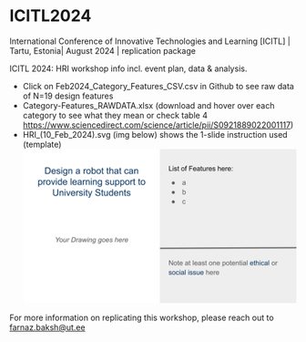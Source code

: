 # ICITL2024
International Conference of Innovative Technologies and Learning [ICITL] | Tartu, Estonia| August 2024 | replication package

ICITL 2024: HRI workshop info incl. event plan, data &amp; analysis.
* Click on Feb2024_Category_Features_CSV.csv in Github to see raw data of N=19 design features
* Category-Features_RAWDATA.xlsx (download and hover over each category to see what they mean or check table 4 https://www.sciencedirect.com/science/article/pii/S0921889022001117)
* HRI_(10_Feb_2024).svg (img below) shows the 1-slide instruction used (template)
![Workshop task description.](./HRI_(10_Feb_2024).svg)

For more information on replicating this workshop, please reach out to farnaz.baksh@ut.ee

